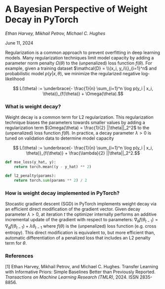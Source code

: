 # A Bayesian Perspective of Weight Decay in PyTorch

*Ethan Harvey, Mikhail Petrov, Michael C. Hughes*

June 11, 2024

Regularization is a common approach to prevent overfitting in deep learning models. Many regularization techniques limit model capacity by adding a parameter norm penalty $\Omega(\theta)$ to the (unpenalized) loss function $f(\theta)$. For example, given a training dataset $\mathcal{D} = \\{x_i, y_i\\}_{i=1}^n$ and probabilistic model $p(y | x, \theta)$, we minimize the regularized negative log-likelihood

```math
    L(\theta) := \underbrace{- \frac{1}{n} \sum_{i=1}^n \log p(y_i | x_i, \theta)}_{f(\theta)}  + \Omega(\theta).
```

### What is weight decay?

Weight decay is a common term for L2 regularization. This regularization technique biases the parameters towards smaller values by adding a regularization term $\Omega(\theta) = \frac{1}{2} ||\theta||_2^2$ to the (unpenalized) loss function $f(\theta)$. In practice, a decay parameter $\lambda > 0$ is tuned on validation data to determine model capacity

```math
    L(\theta) := \underbrace{- \frac{1}{n} \sum_{i=1}^n \log p(y_i | x_i, \theta)}_{f(\theta)}  + \frac{\lambda}{2} ||\theta||_2^2.
```

```python
def mse_loss(y_hat, y):
    return torch.mean((y - y_hat) ** 2)

def l2_penalty(params):
    return torch.sum(params ** 2) / 2
```

### How is weight decay implemented in PyTorch?

Stocastic gradient descent (SGD) in PyTorch implements weight decay via an efficient direct modification of the gradient vector. Given decay parameter $\lambda > 0$, at iteration $t$ the optimizer internally performs an additive incremental update of the gradient with respect to parameters: $\nabla_\theta f(\theta_{t-1}) = \nabla_\theta f(\theta_{t-1}) + \lambda \theta_{t-1}$ where $f(\theta)$ is the (unpenalized) loss function (e.g. cross entropy). This direct modification is equivalent to, but more efficient than, automatic differentiation of a penalized loss that includes an L2 penalty term for $\theta$.

### References

[1] Ethan Harvey, Mikhail Petrov, and Michael C. Hughes. Transfer Learning with Informative Priors: Simple Baselines Better than Previously Reported. *Transactions on Machine Learning Research (TMLR)*, 2024. ISSN 2835-8856.
